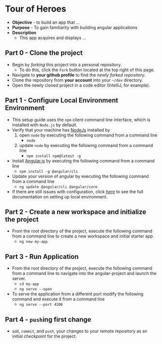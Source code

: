 # Tour of Heroes

* **Objective** - to build an app that ...
* **Purpose** - To gain familiarity with building angular applications
* **Description**
   * This app acquires and displays ...

## Part 0 - Clone the project
* Begin by _forking_ this project into a personal repository.
   * To do this, click the `Fork` button located at the top right of this page.
* Navigate to **your github profile** to find the _newly forked repository_.
* Clone the repository from **your account** into your `~/dev` directory.
* Open the newly cloned project in a code editor (IntelliJ, for example).


## Part 1 - Configure Local Environment Environment
* This setup guide uses the `npm` client command line interface, which is installed with `Node.js` by default. 
* Verify that your machine has [NodeJs](https://nodejs.org/en/) installed by
    1. open `node` by executing the following command from a command line
        * `node`
    2. update `node` by executing the following command from a command line
        * `npm install npm@latest -g`
* Install [Angular.js]() by executing the following command from a command line
    * `npm install -g @angular/cli`
* Update your version of angular by executing the following command from a command line
	* `ng update @angular/cli @angular/core`
* If there are still issues with configuration, click [here](https://angular.io/guide/setup-local) to see the full documentation on setting up local environment.


## Part 2 - Create a new workspace and initialize the project
* From the root directory of the project, execute the following command from a command line to create a new workspace and initial starter app
    *  `ng new my-app`


## Part 3 - Run Application
* From the root directory of the project, execute the following command from a command line to navigate into the angular-project and launch the server.
	* `cd my-app`
	* `ng serve --open`
* To serve the application from a different port modify the following command and execute it from a command line
	* `ng serve --port 4200`

## Part 4 - `push`ing first change
* `add`, `commit`, and `push`, your changes to your remote repository as an initial _checkpoint_ for the project.

